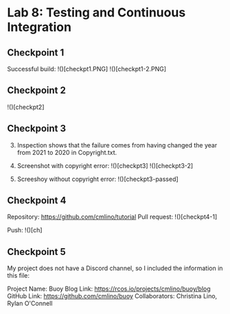 # Lab 8: Testing and Continuous Integration

## Checkpoint 1
Successful build:
!()[checkpt1.PNG]
!()[checkpt1-2.PNG]

## Checkpoint 2
!()[checkpt2]

## Checkpoint 3
3. Inspection shows that the failure comes from having changed the year from 2021 to 2020 in Copyright.txt.

4. Screenshot with copyright error:
!()[checkpt3]
!()[checkpt3-2]

5. Screeshoy without copyright error:
!()[checkpt3-passed]

## Checkpoint 4
Repository: https://github.com/cmlino/tutorial
Pull request:
!()[checkpt4-1]

Push:
!()[ch]

## Checkpoint 5
My project does not have a Discord channel, so I included the information in this file:

Project Name: Buoy
Blog Link: https://rcos.io/projects/cmlino/buoy/blog
GitHub Link: https://github.com/cmlino/buoy
Collaborators: Christina Lino, Rylan O'Connell


